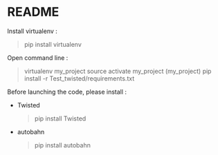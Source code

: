 # README

Install virtualenv :
> pip install virtualenv

Open command line :
> virtualenv my_project
> source activate my_project
(my_project) pip install -r Test_twisted/requirements.txt

Before launching the code, please install :
- Twisted
    > pip install Twisted
- autobahn
    > pip install autobahn